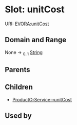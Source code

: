 
# Slot: unitCost



URI: [EVORA:unitCost](https://evora-project.eu/unitCost)


## Domain and Range

None &#8594;  <sub>0..1</sub> [String](types/String.md)

## Parents


## Children

 *  [ProductOrService➞unitCost](ProductOrService_unitCost.md)

## Used by

